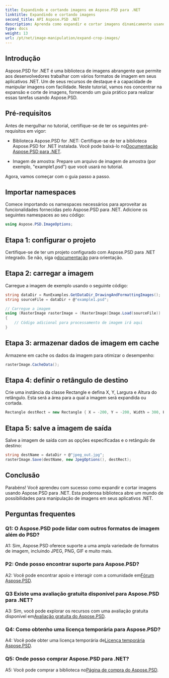 ```yaml
---
title: Expandindo e cortando imagens em Aspose.PSD para .NET
linktitle: Expandindo e cortando imagens
second_title: API Aspose.PSD .NET
description: Aprenda como expandir e cortar imagens dinamicamente usando Aspose.PSD para .NET. Siga nosso guia passo a passo para uma manipulação perfeita de imagens.
type: docs
weight: 13
url: /pt/net/image-manipulation/expand-crop-images/
---
```

## Introdução

Aspose.PSD for .NET é uma biblioteca de imagens abrangente que permite aos desenvolvedores trabalhar com vários formatos de imagem em seus aplicativos .NET. Um de seus recursos de destaque é a capacidade de manipular imagens com facilidade. Neste tutorial, vamos nos concentrar na expansão e corte de imagens, fornecendo um guia prático para realizar essas tarefas usando Aspose.PSD.

## Pré-requisitos

Antes de mergulhar no tutorial, certifique-se de ter os seguintes pré-requisitos em vigor:

-  Biblioteca Aspose.PSD for .NET: Certifique-se de ter a biblioteca Aspose.PSD for .NET instalada. Você pode baixá-lo no[Documentação Aspose.PSD para .NET](https://reference.aspose.com/psd/net/).

- Imagem de amostra: Prepare um arquivo de imagem de amostra (por exemplo, "example1.psd") que você usará no tutorial.

Agora, vamos começar com o guia passo a passo.

## Importar namespaces

Comece importando os namespaces necessários para aproveitar as funcionalidades fornecidas pelo Aspose.PSD para .NET. Adicione os seguintes namespaces ao seu código:

```csharp
using Aspose.PSD.ImageOptions;
```

## Etapa 1: configurar o projeto

 Certifique-se de ter um projeto configurado com Aspose.PSD para .NET integrado. Se não, siga o[documentação](https://reference.aspose.com/psd/net/) para orientação.

## Etapa 2: carregar a imagem

Carregue a imagem de exemplo usando o seguinte código:

```csharp
string dataDir = RunExamples.GetDataDir_DrawingAndFormattingImages();
string sourceFile = dataDir + @"example1.psd";

// Carregue a imagem
using (RasterImage rasterImage = (RasterImage)Image.Load(sourceFile))
{
    // Código adicional para processamento de imagem irá aqui
}
```

## Etapa 3: armazenar dados de imagem em cache

Armazene em cache os dados da imagem para otimizar o desempenho:

```csharp
rasterImage.CacheData();
```

## Etapa 4: definir o retângulo de destino

Crie uma instância da classe Rectangle e defina X, Y, Largura e Altura do retângulo. Esta será a área para a qual a imagem será expandida ou cortada.

```csharp
Rectangle destRect = new Rectangle { X = -200, Y = -200, Width = 300, Height = 300 };
```

## Etapa 5: salve a imagem de saída

Salve a imagem de saída com as opções especificadas e o retângulo de destino:

```csharp
string destName = dataDir + @"jpeg_out.jpg";
rasterImage.Save(destName, new JpegOptions(), destRect);
```

## Conclusão

Parabéns! Você aprendeu com sucesso como expandir e cortar imagens usando Aspose.PSD para .NET. Esta poderosa biblioteca abre um mundo de possibilidades para manipulação de imagens em seus aplicativos .NET.

## Perguntas frequentes

### Q1: O Aspose.PSD pode lidar com outros formatos de imagem além do PSD?

A1: Sim, Aspose.PSD oferece suporte a uma ampla variedade de formatos de imagem, incluindo JPEG, PNG, GIF e muito mais.

### P2: Onde posso encontrar suporte para Aspose.PSD?

 A2: Você pode encontrar apoio e interagir com a comunidade em[Fórum Aspose.PSD](https://forum.aspose.com/c/psd/34).

### Q3 Existe uma avaliação gratuita disponível para Aspose.PSD para .NET?

 A3: Sim, você pode explorar os recursos com uma avaliação gratuita disponível em[Avaliação gratuita do Aspose.PSD](https://releases.aspose.com/).

### Q4: Como obtenho uma licença temporária para Aspose.PSD?

 A4: Você pode obter uma licença temporária de[Licença temporária Aspose.PSD](https://purchase.aspose.com/temporary-license/).

### Q5: Onde posso comprar Aspose.PSD para .NET?

 A5: Você pode comprar a biblioteca no[Página de compra do Aspose.PSD](https://purchase.aspose.com/buy).